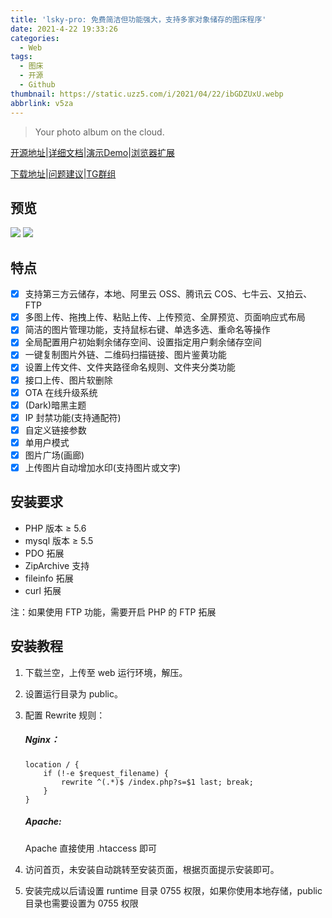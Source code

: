 ```yaml
---
title: 'lsky-pro: 免费简洁但功能强大，支持多家对象储存的图床程序'
date: 2021-4-22 19:33:26
categories:
  - Web
tags:
  - 图床
  - 开源
  - Github
thumbnail: https://static.uzz5.com/i/2021/04/22/ibGDZUxU.webp
abbrlink: v5za
---
```


> Your photo album on the cloud.

[开源地址](https://github.com/wisp-x/lsky-pro/)|[详细文档](https://www.kancloud.cn/wispx/lsky-pro)|[演示Demo](https://pic.iqy.ink/)|[浏览器扩展](https://github.com/wisp-x/lsky-pro-chrome-extension)

[下载地址](https://github.com/wisp-x/lsky-pro/releases)|[问题建议](https://github.com/wisp-x/lsky-pro/issues)|[TG群组](https://t.me/lsky_pro)

## 预览

![](https://static.uzz5.com/i/2021/04/22/btlVQobq.webp)
![](https://static.uzz5.com/i/2021/04/22/ycZWnXVo.webp)

## 特点

* [x] 支持第三方云储存，本地、阿里云 OSS、腾讯云 COS、七牛云、又拍云、FTP
* [x] 多图上传、拖拽上传、粘贴上传、上传预览、全屏预览、页面响应式布局
* [x] 简洁的图片管理功能，支持鼠标右键、单选多选、重命名等操作
* [x] 全局配置用户初始剩余储存空间、设置指定用户剩余储存空间
* [x] 一键复制图片外链、二维码扫描链接、图片鉴黄功能
* [x] 设置上传文件、文件夹路径命名规则、文件夹分类功能
* [x] 接口上传、图片软删除
* [x] OTA 在线升级系统
* [x] (Dark)暗黑主题
* [x] IP 封禁功能(支持通配符)
* [x] 自定义链接参数
* [x] 单用户模式
* [x] 图片广场(画廊)
* [x] 上传图片自动增加水印(支持图片或文字)

## 安装要求
* PHP 版本 &ge; 5.6
* mysql 版本 &ge; 5.5
* PDO 拓展
* ZipArchive 支持
* fileinfo 拓展
* curl 拓展

注：如果使用 FTP 功能，需要开启 PHP 的 FTP 拓展

## 安装教程
1. 下载兰空，上传至 web 运行环境，解压。
2. 设置运行目录为 public。
3. 配置 Rewrite 规则：
    ##### Nginx：
    ```
    location / {
        if (!-e $request_filename) {
        	rewrite ^(.*)$ /index.php?s=$1 last; break;
        }
    }
    ```

    ##### Apache:
    Apache 直接使用 .htaccess 即可

4. 访问首页，未安装自动跳转至安装页面，根据页面提示安装即可。
5. 安装完成以后请设置 runtime 目录 0755 权限，如果你使用本地存储，public 目录也需要设置为 0755 权限

